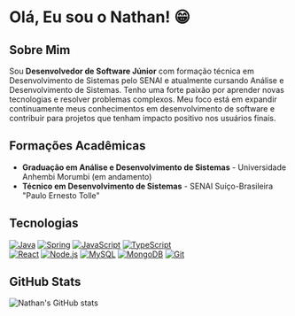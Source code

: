# Olá, Eu sou o Nathan! 😁

## Sobre Mim

Sou **Desenvolvedor de Software Júnior** com formação técnica em Desenvolvimento de Sistemas pelo SENAI e atualmente cursando Análise e Desenvolvimento de Sistemas. Tenho uma forte paixão por aprender novas tecnologias e resolver problemas complexos. Meu foco está em expandir continuamente meus conhecimentos em desenvolvimento de software e contribuir para projetos que tenham impacto positivo nos usuários finais.

## Formações Acadêmicas

- **Graduação em Análise e Desenvolvimento de Sistemas** - Universidade Anhembi Morumbi (em andamento)
- **Técnico em Desenvolvimento de Sistemas** - SENAI Suíço-Brasileira "Paulo Ernesto Tolle"

## Tecnologias

[![Java](https://skillicons.dev/icons?i=java)]() [![Spring](https://skillicons.dev/icons?i=spring)]() 
[![JavaScript](https://skillicons.dev/icons?i=js)]() [![TypeScript](https://skillicons.dev/icons?i=ts)]()  
[![React](https://skillicons.dev/icons?i=react)]() [![Node.js](https://skillicons.dev/icons?i=nodejs)]()
 [![MySQL](https://skillicons.dev/icons?i=mysql)]() 
[![MongoDB](https://skillicons.dev/icons?i=mongodb)]()
[![Git](https://skillicons.dev/icons?i=git)]() 

## GitHub Stats

![Nathan's GitHub stats](https://github-readme-stats.vercel.app/api?username=nika565&show_icons=true&theme=dracula)

